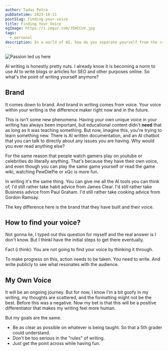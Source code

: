 ```yaml
---
author: Tadas Petra
pubDatetime: 2023-10-11
postSlug: finding-your-voice
title: Finding Your Voice
ogImage: https://i.imgur.com/J5mCCnV.jpg
tags:
  - personal
description: In a world of AI, how do you separate yourself from the crowd.
---
```



![Passion led us here](https://i.imgur.com/J5mCCnV.jpg)

AI writing is honestly pretty nuts. I already know it is becoming a norm to use AI to write blogs or articles for SEO and other purposes online. So what's the point of writing yourself anymore?

## Brand
It comes down to brand. And brand in writing comes from voice. Your voice within your writing is the difference maker right now and in the future. 

This is isn't some new phenomena. Having your own unique voice in your writing has always been important, but educational content didn't **need** that as long as it was teaching something. But now, imagine this, you're trying to learn something new. There is AI written documentation, and an AI chatbot that you can talk to directly about any issues you are having. Why would you ever read anything else?

For the same reason that people watch gamers play on youtube or celebrities do literally anything. That's because they have their own voice, and even though you can play the same game yourself or read the game wiki, watching PewDiePie or xQc is more fun. 

In writing it's the same thing. You can give me all the AI tools you can think of, I'd still rather take habit advice from James Clear. I'd still rather take Business advice from Paul Graham. I'd still rather take cooking advice from Gordon Ramsay. 

The key difference here is the brand that they have built and their voice.

## How to find your voice?
Not gonna lie, I typed out this question for myself and the real answer is I don't know. But I thinkI have the initial steps to get there eventually. 

Fact (i think): You are not going to find your voice by thinking it through. 

To make progress on this, action needs to be taken. You need to write. And write publicly to see what resonates with the audience. 

## My Own Voice
It will be an ongoing journey. But for now, I know I'm a bit goofy in my writing, my thoughts are scattered, and the formatting might not be the best. Before this was a negative. Now my bet is that this will be a positive differentiator that makes my writing feel more human.

But my goals are the same.
* Be as clear as possible on whatever is being taught. So that a 5th grader could understand. 
* Don't be too serious in the "rules" of writing. 
* Just get the point across while having fun.